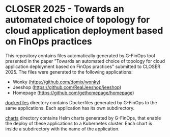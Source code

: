 # CLOSER 2025 - Towards an automated choice of topology for cloud application deployment based on FinOps practices

This repository contains files automatically generated by G-FinOps tool presented in the paper "Towards an automated choice of topology for cloud application deployment based on FinOps practices" submitted to CLOSER 2025. The files were generated to the following applications:

- Wonky (https://github.com/domix/wonky)
- Jeeshop (https://github.com/RealJeeshop/jeeshop)
- Homepage (https://github.com/gethomepage/homepage)

[dockerfiles](./dockerfiles/) directory contains Dockerfiles generated by G-FinOps to the same applications. Each application has its own subdirectory.

[charts](./charts/) directory contains Helm charts generated by G-FinOps, that enable the deploy of these applications to a Kubernetes cluster. Each chart is inside a subdirectory with the name of the application.
